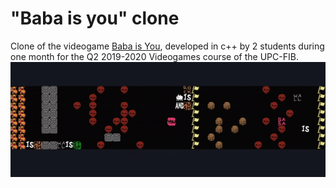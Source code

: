 # "Baba is you" clone

Clone of the videogame <a href="https://store.steampowered.com/app/736260/Baba_Is_You/" target="_blank">Baba is You</a>,  developed in c++ by 2 students during one month for the Q2 2019-2020 Videogames course of the UPC-FIB.  
![Gameplay gif](baba_is_you/Project/images/level4_gif.gif)